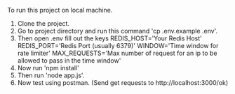 To run this project on local machine.
1) Clone the project.
2) Go to project directory and run this command 'cp .env.example .env'.
3) Then open .env fill out the keys
REDIS_HOST='Your Redis Host'
REDIS_PORT='Redis Port (usually 6379)'
WINDOW='Time window for rate limiter'
MAX_REQUESTS='Max number of request for an ip to be allowed to pass in the time window'
4) Now run 'npm install'
5) Then run 'node app.js'.
6) Now test using postman. (Send get requests to http://localhost:3000/ok) 
